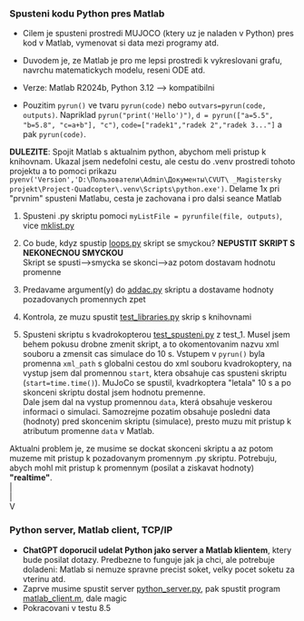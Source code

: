 ### Spusteni kodu Python pres Matlab
* Cilem je spusteni prostredi MUJOCO (ktery uz je naladen v Python) pres kod v Matlab, 
vymenovat si data mezi programy atd.
* Duvodem je, ze Matlab je pro me lepsi prostredi k vykreslovani grafu, navrchu matematickych modelu, reseni ODE atd.

* Verze: Matlab R2024b, Python 3.12 --> kompatibilni

* Pouzitim `pyrun()` ve tvaru `pyrun(code)` nebo `outvars=pyrun(code, outputs)`.
Napriklad `pyrun("print('Hello')")`, `d = pyrun(["a=5.5", "b=5.8", "c=a+b"], "c")`,
`code=["radek1","radek 2","radek 3..."]` a pak `pyrun(code)`.

**DULEZITE**: Spojit Matlab s aktualnim python, abychom meli pristup k knihovnam.
Ukazal jsem nedefolni cestu, ale cestu do .venv prostredi tohoto projektu a to 
pomoci prikazu `pyenv('Version','D:\Пользователи\Admin\Документы\CVUT\
_Magistersky projekt\Project-Quadcopter\.venv\Scripts\python.exe')`.
Delame 1x pri "prvnim" spusteni Matlabu, cesta je zachovana i pro dalsi seance Matlab


1. Spusteni .py skriptu pomoci `myListFile = pyrunfile(file, outputs)`, vice [mklist.py](mklist.py)
2. Co bude, kdyz spustip [loops.py](loops.py) skript se smyckou? **NEPUSTIT SKRIPT S NEKONECNOU SMYCKOU**  
    Skript se spusti-->smycka se skonci-->az potom dostavam hodnotu promenne

3. Predavame argument(y) do [addac.py](addac.py) skriptu a dostavame 
hodnoty pozadovanych promennych zpet

4. Kontrola, ze muzu spustit [test_libraries.py](test_libraries.py) skrip s knihovnami

5. Spusteni skriptu s kvadrokopterou [test_spusteni.py](..%2Ftest_1%2Ftest_spusteni.py) 
z test_1. Musel jsem behem pokusu drobne zmenit skript, a to okomentovanim nazvu xml souboru
a zmensit cas simulace do 10 s. Vstupem v `pyrun()` byla promenna `xml_path` s globalni cestou
do xml souboru kvadrokoptery, na vystup jsem dal promennou `start`, ktera obsahuje cas
spusteni skriptu (`start=time.time()`). MuJoCo se spustil, kvadrkoptera "letala" 10 s a
po skonceni skriptu dostal jsem hodnotu premenne.  
 Dale jsem dal na vystup promennou `data`, která obsahuje veskerou informaci o simulaci.
Samozrejme pozatim obsahuje posledni data (hodnoty) pred skoncenim skriptu (simulace), presto
muzu mit pristup k atributum promenne `data` v Matlab. 


Aktualni problem je, ze musime se dockat skonceni skriptu a az potom 
muzeme mit pristup k pozadovanym promennym .py skriptu. Potrebuju, abych
mohl mit pristup k promennym (posilat a ziskavat hodnoty) **"realtime"**.  
 |  
 |  
 V  
### Python server, Matlab client, TCP/IP
* **ChatGPT doporucil udelat Python jako server a Matlab klientem**, ktery bude posilat
dotazy. Predbezne to funguje jak ja chci, ale potrebuje doladeni: Matlab si nemuze spravne 
precist soket, velky pocet soketu za vterinu atd.
* Zaprve musime spustit server [python_server.py](python_server.py), pak spustit
program [matlab_client.m](matlab_client.m), dale magic 
* Pokracovani v testu 8.5